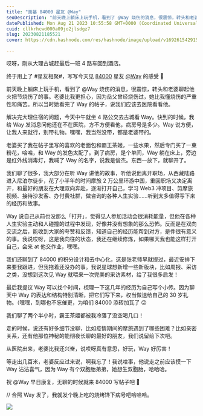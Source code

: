 ```yaml
---
title: "面基 84000 星友 @Way"
seoDescription: "前天晚上躺床上玩手机，看到了 ﻿@Way﻿ 烧伤的消息，很震惊，转头和老婆聊起他火把节烧伤了的事。老婆比我更担心，因为岳父曾经烧伤过，她比我懂烧伤的严重性和痛苦。所以当时她看完了 Way 的帖子，说我们应该去医院看看他。"
datePublished: Mon Aug 21 2023 10:55:58 GMT+0000 (Coordinated Universal Time)
cuid: cllkrhcwd000a09jo2jlsdgz7
slug: 20230821185521
cover: https://cdn.hashnode.com/res/hashnode/image/upload/v1692615429156/42a7d299-12e2-4ab0-9c42-4b4de6c6e196.jpeg

---
```


哎呀，刚从大理古城赶最后一班 4 路车回到酒店。

终于用上了 #星友相聚#，写写今天见 [84000](https://t.zsxq.com/11juUrXYj) 星友 ﻿[@Way](https://mp.weixin.qq.com/s/8P6WWYMUFhnqMtUkMYF8Vw)﻿ 的感受 🤩

前天晚上躺床上玩手机，看到了 ﻿@Way﻿ 烧伤的消息，很震惊，转头和老婆聊起他火把节烧伤了的事。老婆比我更担心，因为岳父曾经烧伤过，她比我懂烧伤的严重性和痛苦。所以当时她看完了 Way 的帖子，说我们应该去医院看看他。

解决完大理住宿的问题，今天中午就坐 4 路公交去古城看 Way。快到的时候，我给 Way 发消息问他还在不在医院，方不方便看他，病房号是多少。Way 说方便，让我人来就行，别带礼物。嘿嘿，我当然没带，都是老婆带的。

老婆买了我在帖子里写的喜欢的老面包和霸王茶姬，一些水果，然后专门买了一束粉花，哈哈，和 Way 的发色太配了。到了病房，是个单间，Way 躺在床上，旁边是红外线消毒灯，我喊了 Way 的名字，说我是俊杰。东西一放下，就聊开了。

我们聊了很多，我大部分在听 Way 讲他的故事，听他说他离开职场，从西藏陆路进入尼泊尔徒步，花了小半年的时间摩旅 2 万公里环游中国，重回职场又决定离开，和最好的朋友在大理双向奔赴，逐渐打开自己，学习 Web3 冲项目、剪摩旅视频、接待沙发客、办付费社群，做咨询的各种人生实验……听到太多值得写下来的经历和故事。

Way 说自己从前也没那么「打开」，觉得见人参加活动会很消耗能量，但他在各种人生实验主动和人碰撞的过程中发现，好像并没有想象的那么恐怖。反而是在双向交流之后，能收到大家的夸赞和反馈，知道自己的经历能帮到对方，是件很有意义的事。我说哎呀，这是我向往的状态，我还在继续修炼，如果哪天我也能这样打开自己，会来 at 他交作业，嘿嘿。

我们还聊到了 84000 的积分设计和去中心化，这是张老师早就提过，最近安排下来要我跟进，但我拖着还没办的事。我说星球想新增一些新版块，比如周报、采访之类，没想到这次见 Way 就喂来一次完美的采访素材，给了我很多启发！

最后我提议 Way 可以找个时间，梳理一下这几年的经历为自己写个小传。因为聊天中 Way 的表达和结构特别清晰，把它们写下来，权当做送给自己的 30 岁礼物。（嘿嘿，到哪也不忘催更，为咱们 84000 添砖加瓦了 😜

我们聊了两个半小时，霸王茶姬都被我冷落了没空喝几口！

走的时候，说还有好多细节没聊，比如疫情期间的摩旅遇到了哪些困难？比如亲密关系，还有他那位神秘的能彻夜长聊的最好的朋友，我们说留给下次吧。

从医院出来，老婆比我还兴奋，说哎呀真有意思，好玩，Way 好厉害！

等走出几百米，老婆反应过来说，啊我忘了！我说啥事，他说走之前应该摸一下 Way 沾沾喜气，因为 Way 有个双胞胎弟弟，她想生双胞胎，哈哈哈。

祝 ﻿@Way﻿ 早日康复，无聊的时候就来 84000 写帖子吧 👏

// 合照 Way 发了，我就发个晚上吃的烧烤馋下病号吧哈哈哈。

![](https://cdn.hashnode.com/res/hashnode/image/upload/v1692615200334/cf518dbb-df9f-4d42-bc00-aadaa21521a5.jpeg)